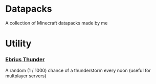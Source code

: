 # Datapacks
A collection of Minecraft datapacks made by me

# Utility
### [Ebrius Thunder](https://github.com/Sadeeed/datapacks/tree/master/ebriusthunder)  
A random (1 / 1000) chance of a thunderstorm every noon (useful for multplayer servers)
